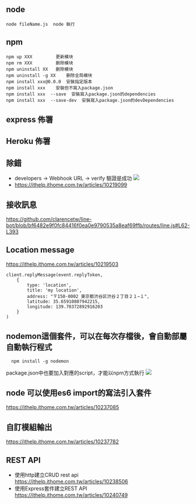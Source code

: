 ## node
```
node fileName.js  node 執行
```

## npm 
```
npm up XXX         更新模块 
npm rm XXX         删除模块 
npm uninstall XX   删除模块
npm uninstall -g XX    删除全局模块
npm install xxx@0.0.0  安裝指定版本
npm install xxx    安裝但不寫入package.json
npm install xxx  --save  安裝寫入package.json的dependencies
npm install xxx  --save-dev  安裝寫入package.json的devDependencies
```
## express 佈署

## Heroku 佈署

## 除錯
* developers -> Webhook URL -> verify 驗證是成功 
![](https://miro.medium.com/max/1400/1*JBWf7FypJh6eFnyRczvs6w.png) 
* https://ithelp.ithome.com.tw/articles/10219099

## 接收訊息
https://github.com/clarencetw/line-bot/blob/bf6482e9f0fc84416f0ea0e9790535a8eaf69ffb/routes/line.js#L62-L393

## Location message
https://ithelp.ithome.com.tw/articles/10219503
```
client.replyMessage(event.replyToken, 
    {
        type: 'location',
        title: 'my location',
        address: "〒150-0002 東京都渋谷区渋谷２丁目２１−１",
        latitude: 35.65910807942215,
        longitude: 139.70372892916203
    }
)
```
## nodemon這個套件，可以在每次存檔後，會自動部屬自動執行程式
```
  npm install -g nodemon
```
package.json中也要加入對應的script，才能以npm方式執行
![](https://ithelp.ithome.com.tw/upload/images/20200914/20110911KKGGheNVzu.png)

## node 可以使用es6 import的寫法引入套件
https://ithelp.ithome.com.tw/articles/10237085

## 自訂模組輸出
https://ithelp.ithome.com.tw/articles/10237782

## REST API
* 使用http建立CRUD rest api
https://ithelp.ithome.com.tw/articles/10238506
* 使用Express套件建立REST API
https://ithelp.ithome.com.tw/articles/10240749
